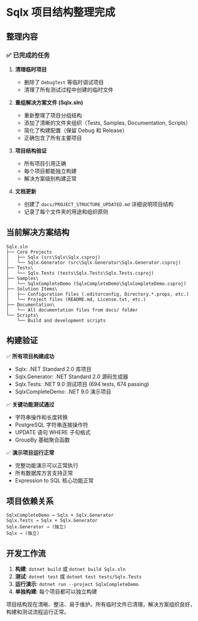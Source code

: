# Sqlx 项目结构整理完成

## 整理内容

### ✅ 已完成的任务

1. **清理临时项目** 
   - 删除了 `DebugTest` 等临时调试项目
   - 清理了所有测试过程中创建的临时文件

2. **重组解决方案文件 (Sqlx.sln)**
   - 重新整理了项目分组结构
   - 添加了清晰的文件夹组织（Tests, Samples, Documentation, Scripts）
   - 简化了构建配置（保留 Debug 和 Release）
   - 正确包含了所有主要项目

3. **项目结构验证**
   - 所有项目引用正确
   - 每个项目都能独立构建
   - 解决方案级别构建正常

4. **文档更新**
   - 创建了 `docs/PROJECT_STRUCTURE_UPDATED.md` 详细说明项目结构
   - 记录了每个文件夹的用途和组织原则

## 当前解决方案结构

```
Sqlx.sln
├── Core Projects
│   ├── Sqlx (src\Sqlx\Sqlx.csproj)
│   └── Sqlx.Generator (src\Sqlx.Generator\Sqlx.Generator.csproj)
├── Tests\
│   └── Sqlx.Tests (tests\Sqlx.Tests\Sqlx.Tests.csproj)
├── Samples\
│   └── SqlxCompleteDemo (SqlxCompleteDemo\SqlxCompleteDemo.csproj)
├── Solution Items\
│   ├── Configuration files (.editorconfig, Directory.*.props, etc.)
│   └── Project files (README.md, License.txt, etc.)
├── Documentation\
│   └── All documentation files from docs/ folder
└── Scripts\
    └── Build and development scripts
```

## 构建验证

✅ **所有项目构建成功**
- Sqlx: .NET Standard 2.0 库项目
- Sqlx.Generator: .NET Standard 2.0 源码生成器
- Sqlx.Tests: .NET 9.0 测试项目 (694 tests, 674 passing)
- SqlxCompleteDemo: .NET 9.0 演示项目

✅ **关键功能测试通过**
- 字符串操作和长度转换
- PostgreSQL 字符串连接操作符
- UPDATE 语句 WHERE 子句格式
- GroupBy 基础聚合函数

✅ **演示项目运行正常**
- 完整功能演示可以正常执行
- 所有数据库方言支持正常
- Expression to SQL 核心功能正常

## 项目依赖关系

```
SqlxCompleteDemo → Sqlx + Sqlx.Generator
Sqlx.Tests → Sqlx + Sqlx.Generator  
Sqlx.Generator → (独立)
Sqlx → (独立)
```

## 开发工作流

1. **构建**: `dotnet build` 或 `dotnet build Sqlx.sln`
2. **测试**: `dotnet test` 或 `dotnet test tests/Sqlx.Tests`
3. **运行演示**: `dotnet run --project SqlxCompleteDemo`
4. **单独构建**: 每个项目都可以独立构建

项目结构现在清晰、整洁、易于维护。所有临时文件已清理，解决方案组织良好，构建和测试流程运行正常。
